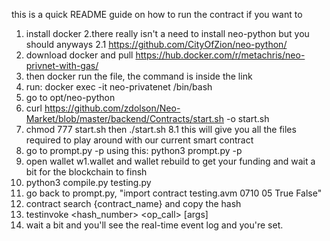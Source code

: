 this is a quick README guide on how to run the contract if you want to 

1. install docker 
2.there really isn't a need to install neo-python but you should anyways 
    2.1 https://github.com/CityOfZion/neo-python/
3. download docker and pull https://hub.docker.com/r/metachris/neo-privnet-with-gas/
4. then docker run the file, the command is inside the link
5. run: docker exec -it neo-privatenet /bin/bash 
6. go to opt/neo-python 
7. curl https://github.com/zdolson/Neo-Market/blob/master/backend/Contracts/start.sh -o start.sh 
8. chmod 777 start.sh then ./start.sh 
    8.1 this will give you all the files required to play around with our current smart contract 
9. go to prompt.py -p using this: python3 prompt.py -p 
10. open wallet w1.wallet and wallet rebuild to get your funding and wait a bit for the blockchain to finsh
11. python3 compile.py testing.py 
12. go back to prompt.py, "import contract testing.avm 0710 05 True False" 
13. contract search {contract_name} and copy the hash
14. testinvoke <hash_number> <op_call> [args] 
15. wait a bit and you'll see the real-time event log and you're set.

